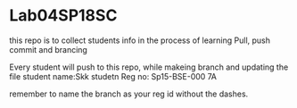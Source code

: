 # Lab04SP18SC
this repo is to collect students info in the process of learning Pull, push commit and brancing

Every student will push to this repo, while makeing branch and updating the file 
student name:Skk 
studetn Reg no: Sp15-BSE-000 7A


remember to name the branch as your reg id without the dashes.

